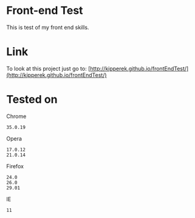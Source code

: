 Front-end Test
====

This is test of my front end skills.

Link
====

To look at this project just go to: [http://kipperek.github.io/frontEndTest/](http://kipperek.github.io/frontEndTest/)

Tested on
====

Chrome
	
	35.0.19

Opera

	17.0.12
	21.0.14

Firefox

	24.0
	26.0
	29.01

IE
	
	11